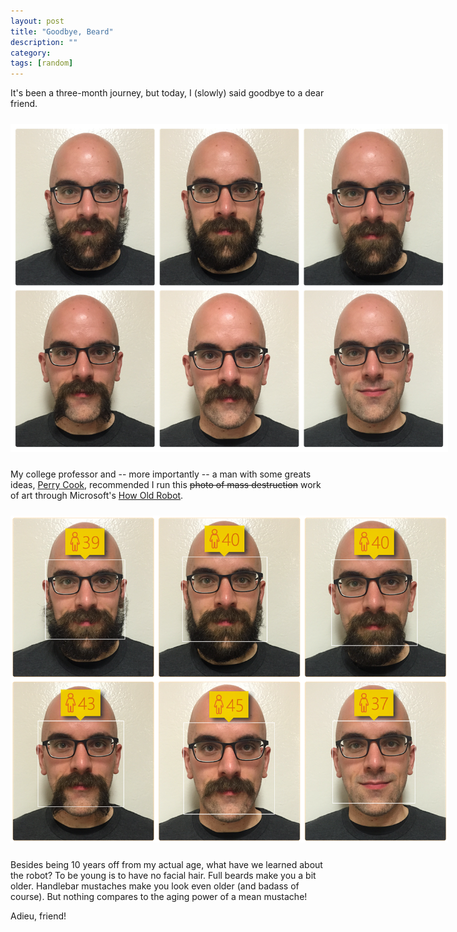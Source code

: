 ```yaml
---
layout: post
title: "Goodbye, Beard"
description: ""
category: 
tags: [random]
---
```


It's been a three-month journey, but today, I (slowly) said goodbye to a dear friend. 

<div>
	<img class="rounded-corners" style="max-width: 700px; margin-top: 10px; border: 0px;" src="/assets/images/posts/2015-05-02/beard.png"/>
	<p class="caption-text" style="line-height: 1.5em;  margin-bottom: 24px;"><strong></strong></p>
</div>

My college professor and -- more importantly -- a man with some greats ideas, [Perry Cook][2], recommended I run this ~~photo of mass destruction~~ work of art through Microsoft's [How Old Robot][1].

<div>
	<img class="rounded-corners" style="max-width: 700px; margin-top: 10px; border: 0px;" src="/assets/images/posts/2015-05-02/old-t.png"/>
	<p class="caption-text" style="line-height: 1.5em;  margin-bottom: 24px;"><strong></strong></p>
</div>

Besides being 10 years off from my actual age, what have we learned about the robot? To be young is to have no facial hair. Full beards make you a bit older. Handlebar mustaches make you look even older (and badass of course). But nothing compares to the aging power of a mean mustache!

Adieu, friend! 

[1]: http://how-old.net/
[2]: http://www.cs.princeton.edu/~prc/